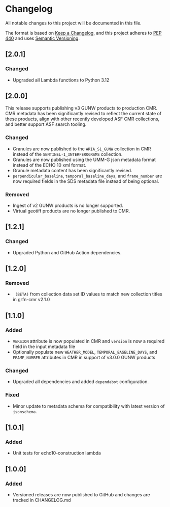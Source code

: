 # Changelog

All notable changes to this project will be documented in this file.

The format is based on [Keep a Changelog](https://keepachangelog.com/en/1.0.0/),
and this project adheres to [PEP 440](https://www.python.org/dev/peps/pep-0440/)
and uses [Semantic Versioning](https://semver.org/spec/v2.0.0.html).

## [2.0.1]
### Changed
- Upgraded all Lambda functions to Python 3.12

## [2.0.0]
This release supports publishing v3 GUNW products to production CMR. CMR metadata has been significantly revised to reflect the current state of these products, align with other recently developed ASF CMR collections, and better support ASF search tooling.

### Changed
- Granules are now published to the `ARIA_S1_GUNW` collection in CMR instead of the `SENTINEL-1_INTERFEROGRAMS` collection.
- Granules are now published using the UMM-G json metadata format instead of the ECHO 10 xml format.
- Granule metadata content has been significantly revised.
- `perpendicular_baseline`, `temporal_baseline_days`, and `frame_number` are now required fields in the SDS metadata file instead of being optional.
### Removed
- Ingest of v2 GUNW products is no longer supported.
- Virtual geotiff products are no longer published to CMR.

## [1.2.1]
### Changed
- Upgraded Python and GitHub Action dependencies.

## [1.2.0]
### Removed
- ` (BETA)` from collection data set ID values to match new collection titles in grfn-cmr v2.1.0

## [1.1.0]
### Added
- `VERSION` attribute is now populated in CMR and `version` is now a required field in the input metadata file
- Optionally populate new `WEATHER_MODEL`, `TEMPORAL_BASELINE_DAYS`, and `FRAME_NUMBER` attributes in CMR in support of
  v3.0.0 GUNW products
### Changed
- Upgraded all dependencies and added `dependabot` configuration.
### Fixed
- Minor update to metadata schema for compatibility with latest version of `jsonschema`.

## [1.0.1]
### Added
- Unit tests for echo10-construction lambda

## [1.0.0]
### Added
- Versioned releases are now published to GitHub and changes are tracked in CHANGELOG.md
